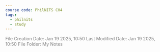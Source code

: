```yaml
---
course code: PhilNITS CH4
tags:
  - philnits
  - study
---
```

<font color="#7f7f7f">File Creation Date: Jan 19 2025, 10:50</font>
<font color="#7f7f7f">Last Modified Date: Jan 19 2025, 10:50</font>
<font color="#7f7f7f">File Folder: My Notes</font>